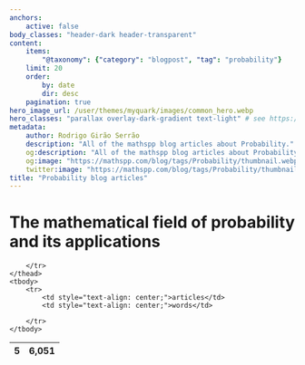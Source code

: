 ```yaml
---
anchors:
    active: false
body_classes: "header-dark header-transparent"
content:
    items:
        "@taxonomy": {"category": "blogpost", "tag": "probability"}
    limit: 20
    order:
        by: date
        dir: desc
    pagination: true
hero_image_url: /user/themes/myquark/images/common_hero.webp
hero_classes: "parallax overlay-dark-gradient text-light" # see https://demo.getgrav.org/blog-skeleton/blog/hero-classes
metadata:
    author: Rodrigo Girão Serrão
    description: "All of the mathspp blog articles about Probability."
    og:description: "All of the mathspp blog articles about Probability."
    og:image: "https://mathspp.com/blog/tags/Probability/thumbnail.webp"
    twitter:image: "https://mathspp.com/blog/tags/Probability/thumbnail.webp"
title: "Probability blog articles"
---
```



# The mathematical field of probability and its applications


<table class="stats-table">
    <thead>
        <tr>
            <th style="text-align: center;">5</th>
            <th style="text-align: center;">6,051</th>
            
        </tr>
    </thead>
    <tbody>
        <tr>
            <td style="text-align: center;">articles</td>
            <td style="text-align: center;">words</td>
            
        </tr>
    </tbody>
</table>
